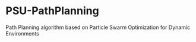 # PSU-PathPlanning
Path Planning algorithm based on Particle Swarm Optimization for Dynamic Environments
